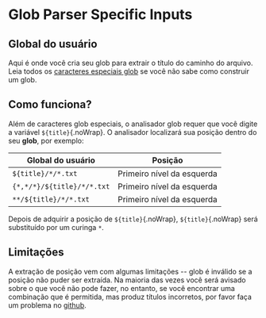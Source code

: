 # Glob Parser Specific Inputs

## Global do usuário

Aqui é onde você cria seu glob para extrair o título do caminho do arquivo. Leia todos os [caracteres especiais glob](#special-glob-characters) se você não sabe como construir um glob.

## Como funciona?

Além de caracteres glob especiais, o analisador glob requer que você digite a variável `${title}`{.noWrap}. O analisador localizará sua posição dentro do seu  **glob**, por exemplo:

| Global do usuário          | Posição                    |
| -------------------------- | -------------------------- |
| `${title}/*/*.txt`         | Primeiro nível da esquerda |
| `{*,*/*}/${title}/*/*.txt` | Primeiro nível da esquerda |
| `**/${title}/*/*.txt`      | Primeiro nível da esquerda |

Depois de adquirir a posição de `${title}`{.noWrap}, `${title}`{.noWrap} será substituído por um curinga `*`.

## Limitações

A extração de posição vem com algumas limitações -- glob é inválido se a posição não puder ser extraída. Na maioria das vezes você será avisado sobre o que você não pode fazer, no entanto, se você encontrar uma combinação que é permitida, mas produz títulos incorretos, por favor faça um problema no [github](https://github.com/FrogTheFrog/steam-rom-manager/issues).
